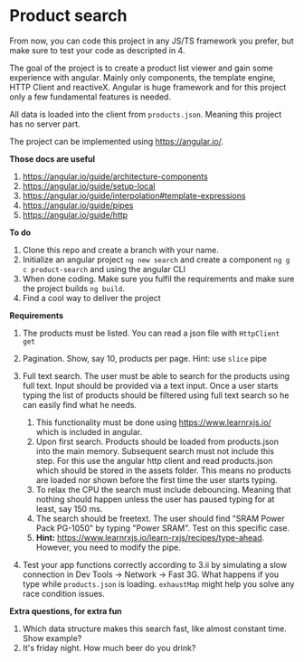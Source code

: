 # Product search

From now, you can code this project in any JS/TS framework you prefer, but make sure to test your code as descripted in 4.   

The goal of the project is to create a product list viewer and gain some experience with angular. 
Mainly only components, the template engine, HTTP Client and reactiveX.
Angular is huge framework and for this project only a few fundamental features is needed. 
  
All data is loaded into the client from `products.json`. Meaning this project has no server part.

The project can be implemented using https://angular.io/.

**Those docs are useful**

1. https://angular.io/guide/architecture-components
1. https://angular.io/guide/setup-local
1. https://angular.io/guide/interpolation#template-expressions
1. https://angular.io/guide/pipes
1. https://angular.io/guide/http

**To do**

1. Clone this repo and create a branch with your name.
1. Initialize an angular project `ng new search` and create a component `ng g c product-search` and using the angular CLI
1. When done coding. Make sure you fulfil the requirements and make sure the project builds `ng build`.
1. Find a cool way to deliver the project


**Requirements**

1. The products must be listed. You can read a json file with `HttpClient get`
1. Pagination. Show, say 10, products per page. Hint: use `slice` pipe
1. Full text search. The user must be able to search for the products using full text. Input should be provided via a text input. Once a user starts typing the list of products should be filtered using full text search so he can easily find what he needs.
   1. This functionality must be done using https://www.learnrxjs.io/ which is included in angular. 
   1. Upon first search. Products should be loaded from products.json into the main memory. Subsequent search must not include this step. For this use the angular http client and read products.json which should be stored in the assets folder. This means no products are loaded nor shown before the first time the user starts typing.
   1. To relax the CPU the search must include debouncing. Meaning that nothing should happen unless the user has paused typing for at least, say 150 ms.
   1. The search should be freetext. The user should find "SRAM Power Pack PG-1050" by typing "Power SRAM". Test on this specific case.
   1. **Hint:** https://www.learnrxjs.io/learn-rxjs/recipes/type-ahead. However, you need to modify the pipe.


1.  Test your app functions correctly according to 3.ii by simulating a slow connection in Dev Tools -> Network -> Fast 3G.
    What happens if you type while `products.json` is loading.
   `exhaustMap` might help you solve any race condition issues. 
  
**Extra questions, for extra fun**
1. Which data structure makes this search fast, like almost constant time. Show example?
1. It's friday night. How much beer do you drink?


